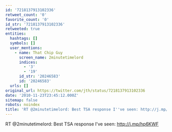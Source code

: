 ```yaml
---
id: '7218137913102336'
retweet_count: '0'
favorite_count: '0'
id_str: '7218137913102336'
retweeted: true
entities:
  hashtags: []
  symbols: []
  user_mentions:
    - name: That Chip Guy
      screen_name: 2minutetimelord
      indices:
        - '3'
        - '19'
      id_str: '20246583'
      id: '20246583'
  urls: []
original_url: https://twitter.com/jth/status/7218137913102336
date: '2010-11-23T23:45:12.000Z'
sitemap: false
robots: noindex
title: 'RT @2minutetimelord: Best TSA response I''ve seen: http://j.mp/hp6KWF'
---
```


RT @2minutetimelord: Best TSA response I've seen: http://j.mp/hp6KWF